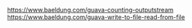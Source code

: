 https://www.baeldung.com/guava-counting-outputstream
https://www.baeldung.com/guava-write-to-file-read-from-file